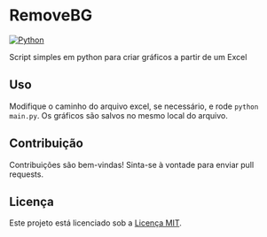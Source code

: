 # RemoveBG

[![Python](https://shields.io/badge/Python-3.12.1-blue.svg)](https://www.python.org/downloads/release/python-3121/)

Script simples em python para criar gráficos a partir de um Excel

## Uso

Modifique o caminho do arquivo excel, se necessário, e rode ```python main.py```. Os gráficos são salvos no mesmo local do arquivo.

## Contribuição

Contribuições são bem-vindas! Sinta-se à vontade para enviar pull requests.

## Licença

Este projeto está licenciado sob a [Licença MIT](LICENSE).

